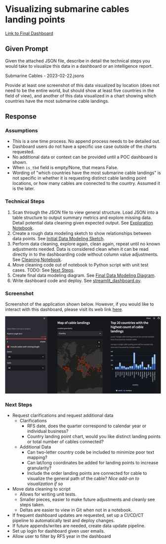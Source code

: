# Visualizing submarine cables landing points

[Link to Final Dashboard](https://fergusonrae-streamlit-data-visualiza-streamlit-dashboard-dzop0f.streamlit.app/)

## Given Prompt
Given the attached JSON file, describe in detail the technical steps you would take to visualize this data in a dashboard or an intelligence report.

Submarine Cables - 2023-02-22.jsons

Provide at least one screenshot of this data visualized by location (does not need to be the entire world, but should show at least five countries in the field of view), and another of this data visualized in a chart showing which countries have the most submarine cable landings.

## Response

### Assumptions
- This is a one time process. No append process needs to be detailed out.
- Dashboard users do not have a specific use case outside of the charts requested.
- No additional data or context can be provided until a POC dashboard is shown.
- When `is_tbd` field is empty/None, that means False.
- Wording of "which countries have the most submarine cable landings" is not specific in whether it is requesting distinct cable landing point locations, or how many cables are connected to the country. Assumed it is the later.

### Technical Steps
1. Scan through the JSON file to view general structure. Load JSON into a table structure to output summary metrics and explore missing data. Detail potential data cleaning given expected output. See [Exploration Notebook](exploration.ipynb).
2. Create a rough data modeling sketch to show relationships between data points. See [Initial Data Modeling Sketch](doc/initial_data_modeling_sketch.png).
3. Perform data cleaning, explore again, clean again, repeat until no known adjustments needed. Data is considered clean when it can be read directly in to the dashboarding code without column value adjustments. See [Cleaning Notebook](cleaning.ipynb).
4. Move cleaning code out of notebook to Python script with unit test cases. TODO: See [Next Steps](#next-steps).
5. Create final data modeling diagram. See [Final Data Modeling Diagram](doc/final_data_modeling_diagram.png).
6. Write dashboard code and deploy. See [streamlit_dashboard.py](streamlit_dashboard.py).

### Screenshot
Screenshot of the application shown below. However, if you would like to interact with this dashboard, please visit its web link [here](https://fergusonrae-streamlit-data-visualiza-streamlit-dashboard-dzop0f.streamlit.app/).

![Dashboard ScreenShot](doc/dashboard_screenshot.png)


### Next Steps

- Request clarifications and request additional data
    - Clarifications
        - RFS date, does the quarter correspond to calendar year or individual business?
        - Country landing point chart, would you like distinct landing points or total number of cables connected?
    - Additional Data
        - Can two-letter country code be included to minimize poor text mapping?
        - Can lat/long coordinates be added for landing points to increase granularity?
        - Include the order landing points are connected for cable to visualize the general path of the cable? *Nice add-on to visualization if so*
- Move data cleaning to script
    - Allows for writing unit tests.
    - Smaller pieces, easier to make future adjustments and cleanly see steps taken.
    - Deltas are easier to view in Git when not in a notebook.
- If frequent dashboard updates are requested, set up a CI/CD/CT pipeline to automatically test and deploy changes.
- If future appends/writes are needed, create data update pipeline.
- Set up login for dashboard given user emails.
- Allow user to filter by RFS year in the dashboard
